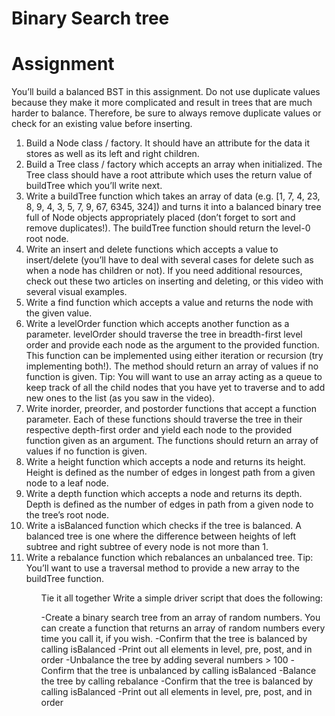 # Binary Search tree


<h1>Assignment</h1>
You’ll build a balanced BST in this assignment. Do not use duplicate values because they make it more complicated and result in trees that are much harder to balance. Therefore, be sure to always remove duplicate values or check for an existing value before inserting.

<ol>
  <li>
    Build a Node class / factory. It should have an attribute for the data it stores as well as its left and right children.
  </li>
  <li>
    Build a Tree class / factory which accepts an array when initialized. The Tree class should have a root attribute which uses the return value of buildTree which you’ll write next.
  </li>
  <li>
Write a buildTree function which takes an array of data (e.g. [1, 7, 4, 23, 8, 9, 4, 3, 5, 7, 9, 67, 6345, 324]) and turns it into a balanced binary tree full of Node objects appropriately placed (don’t forget to sort and remove duplicates!). The buildTree function should return the level-0 root node.
  </li>
   <li>
    Write an insert and delete functions which accepts a value to insert/delete (you’ll have to deal with several cases for delete such as when a node has children or not). If you need additional resources, check out these two articles on inserting and deleting, or this video with several visual examples.
   </li>
  <li>
    Write a find function which accepts a value and returns the node with the given value.
  </li>
  <li>
Write a levelOrder function which accepts another function as a parameter. levelOrder should traverse the tree in breadth-first level order and provide each node as the argument to the provided function. This function can be implemented using either iteration or recursion (try implementing both!). The method should return an array of values if no function is given. Tip: You will want to use an array acting as a queue to keep track of all the child nodes that you have yet to traverse and to add new ones to the list (as you saw in the video).
  </li>
  <li>
Write inorder, preorder, and postorder functions that accept a function parameter. Each of these functions should traverse the tree in their respective depth-first order and yield each node to the provided function given as an argument. The functions should return an array of values if no function is given.
  </li>
  <li>
    Write a height function which accepts a node and returns its height. Height is defined as the number of edges in longest path from a given node to a leaf node.
  </li>
    <li>
Write a depth function which accepts a node and returns its depth. Depth is defined as the number of edges in path from a given node to the tree’s root node.
  </li>
  <li>
Write a isBalanced function which checks if the tree is balanced. A balanced tree is one where the difference between heights of left subtree and right subtree of every node is not more than 1.
  </li>
    <li>
Write a rebalance function which rebalances an unbalanced tree. Tip: You’ll want to use a traversal method to provide a new array to the buildTree function.
  </li>
<ol>


Tie it all together
Write a simple driver script that does the following:

-Create a binary search tree from an array of random numbers. You can create a function that returns an array of random numbers every time you call it, if you wish.
-Confirm that the tree is balanced by calling isBalanced
-Print out all elements in level, pre, post, and in order
-Unbalance the tree by adding several numbers > 100
-Confirm that the tree is unbalanced by calling isBalanced
-Balance the tree by calling rebalance
-Confirm that the tree is balanced by calling isBalanced
-Print out all elements in level, pre, post, and in order
